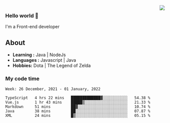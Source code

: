 <img align='right' src="https://github-readme-stats.vercel.app/api?username=jumodada&show_icons=true&theme=vue">

### Hello world 👋

I'm a Front-end developer 
    
## About
-  **Learning :** Java | NodeJs
-  **Languages :** Javascript | Java
-  **Hobbies:** Dota | The Legend of Zelda

### My code time

<!--START_SECTION:waka-->
```text
Week: 26 December, 2021 - 01 January, 2022

TypeScript   4 hrs 22 mins   █████████████▓░░░░░░░░░░░   54.38 % 
Vue.js       1 hr 43 mins    █████▒░░░░░░░░░░░░░░░░░░░   21.33 % 
Markdown     51 mins         ██▓░░░░░░░░░░░░░░░░░░░░░░   10.74 % 
Java         38 mins         ██░░░░░░░░░░░░░░░░░░░░░░░   07.87 % 
XML          24 mins         █▒░░░░░░░░░░░░░░░░░░░░░░░   05.15 % 
```
<!--END_SECTION:waka-->
